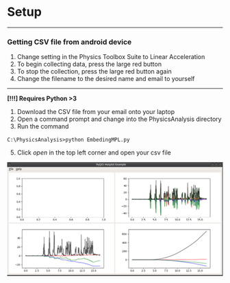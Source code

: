 
# Setup
------------------------------
### Getting CSV file from android device
1. Change setting in the Physics Toolbox Suite to Linear Acceleration
2. To begin collecting data, press the large red button
3. To stop the collection, press the large red button again
4. Change the filename to the desired name and email to yourself
---------------------------------------

**[!!!] Requires Python >3**

1. Download the CSV file from your email onto your laptop
2. Open a command prompt and change into the PhysicsAnalysis directory
3. Run the command

```
C:\PhysicsAnalysis>python EmbedingMPL.py
```

5. Click *open* in the top left corner and open your csv file 


![Window](https://github.com/jonaylor89/PhysicsAnalysis/blob/master/Images/GridLayout.png)
